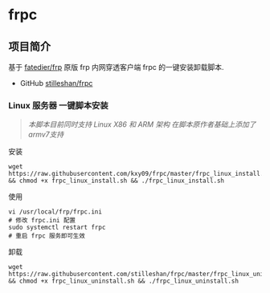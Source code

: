 # frpc
## 项目简介
基于 [fatedier/frp](https://github.com/fatedier/frp) 原版 frp 内网穿透客户端 frpc 的一键安装卸载脚本.
- GitHub [stilleshan/frpc](https://github.com/stilleshan/frpc)

### Linux 服务器 一键脚本安装
> *本脚本目前同时支持 Linux X86 和 ARM 架构*
> *在脚本原作者基础上添加了armv7支持*

安装
```shell
wget https://raw.githubusercontent.com/kxy09/frpc/master/frpc_linux_install.sh && chmod +x frpc_linux_install.sh && ./frpc_linux_install.sh

```

使用
```shell
vi /usr/local/frp/frpc.ini
# 修改 frpc.ini 配置
sudo systemctl restart frpc
# 重启 frpc 服务即可生效
```

卸载
```shell
wget https://raw.githubusercontent.com/stilleshan/frpc/master/frpc_linux_uninstall.sh && chmod +x frpc_linux_uninstall.sh && ./frpc_linux_uninstall.sh


